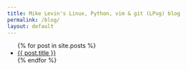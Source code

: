 ```yaml
---
title: Mike Levin's Linux, Python, vim & git (LPvg) blog
permalink: /blog/
layout: default
---
```


<ul>
  {% for post in site.posts %}
    <li>
      <a href="{{ post.url }}">{{ post.title }}</a>
    </li>
  {% endfor %}
</ul>
